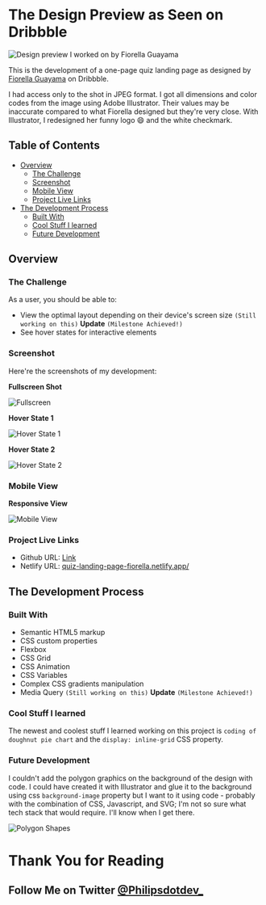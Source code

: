 # The Design Preview as Seen on Dribbble
![Design preview I worked on by Fiorella Guayama](./readme/fiorella-guayama-design.png)

This is the development of a one-page quiz landing page as designed by [Fiorella Guayama](https://dribbble.com/shots/7434980-Landing-Quiz) on Dribbble. 

I had access only to the shot in JPEG format. I got all dimensions and color codes from the image using Adobe Illustrator. Their values may be inaccurate compared to what Fiorella designed but they're very close. With Illustrator, I redesigned her funny logo 😄 and the white checkmark.



## Table of Contents

- [Overview](#overview)
  - [The Challenge](#the-challenge)
  - [Screenshot](#screenshot)
  - [Mobile View](#mobile-view)
  - [Project Live Links](#project-live-links)
- [The Development Process](#the-development-process)
  - [Built With](#built-with)
  - [Cool Stuff I learned](#cool-stuff-i-learned)
  - [Future Development](#future-development)


## Overview

### The Challenge

As a user, you should be able to:

- View the optimal layout depending on their device's screen size `(Still working on this)` **Update** `(Milestone Achieved!)`
- See hover states for interactive elements

### Screenshot

Here're the screenshots of my development:

**Fullscreen Shot**

![Fullscreen](./readme/Philip.dev_development-shot-for-fiorella-guayama-fullscreen.png)

**Hover State 1**

![Hover State 1](./readme/Philip.dev_development-shot-for-fiorella-guayama-hover-state-1.PNG)

**Hover State 2**

![Hover State 2](./readme/Philip.dev_development-shot-for-fiorella-guayama-hover-state-2.png)


### Mobile View

**Responsive View**

![Mobile View](./readme/Philip.dev_development-shot-for-fiorella-guayama-mobile-view-reduced-size.png)

### Project Live Links

- Github URL: [Link](https://philipsdotdev.github.io/fiorella-guayama-courses-questionnaire-/)
- Netlify URL: [quiz-landing-page-fiorella.netlify.app/](https://quiz-landing-page-fiorella.netlify.app/)


## The Development Process

### Built With

- Semantic HTML5 markup
- CSS custom properties
- Flexbox
- CSS Grid
- CSS Animation
- CSS Variables
- Complex CSS gradients manipulation
- Media Query `(Still working on this)` **Update** `(Milestone Achieved!)`

### Cool Stuff I learned

The newest and coolest stuff I learned working on this project is `coding of doughnut pie chart` and the `display: inline-grid` CSS property.


### Future Development

I couldn't add the polygon graphics on the background of the design with code. I could have created it with Illustrator and glue it to the background using css `background-image` property but I want to it using code - probably with the combination of CSS, Javascript, and SVG; I'm not so sure what tech stack that would require. I'll know when I get there.

![Polygon Shapes](./readme/Philip.dev_development-shot-for-fiorella-guayama-polygon-shapes.png)

# Thank You for Reading

## Follow Me on Twitter [@Philipsdotdev_](https://www.twitter.com/Philipsdotdev_)

